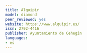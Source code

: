 ```yaml
---
title: Alquipir
model: diamond
peer_reviewed: yes
website: https://www.alquipir.es/
issn: 2792-4416
publisher: Ayuntamiento de Cehegín
languages:
- es
---
```

